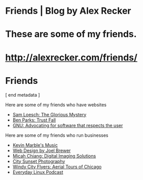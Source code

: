 # Friends | Blog by Alex Recker
# These are some of my friends.
# http://alexrecker.com/friends/
# Friends

[ end metadata ]

Here are some of my friends who have websites

  - [Sam Loesch: The Glorious Mystery](http://thegloriousmystery.blogspot.com/)
  - [Ben Parks: Trust Fall](http://benjaminnparks.blogspot.com/)
  - [GNU: Advocating for software that respects the user](http://www.gnu.org/)


Here are some of my friends who run businesses

  - [Kevin Marble's Music](http://kevinmarble.com/)
  - [Web Design by Joel Brewer](http://brewerdigital.com)
  - [Micah Chiang: Digital Imaging Solutions](http://www.micahchiang.com/)
  - [City Sunset Photography](http://www.citysunsetphotography.com/)
  - [Windy City Flyers: Aerial Tours of Chicago](http://windycityflyers.com/)
  - [Everyday Linux Podcast](http://elementopie.com/)